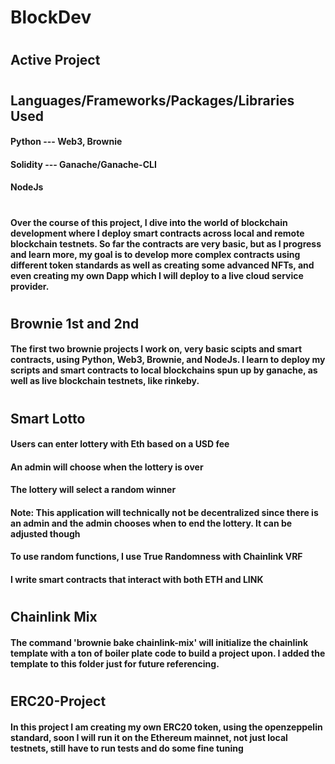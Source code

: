 # BlockDev
#
## Active Project
#
## Languages/Frameworks/Packages/Libraries Used
#### Python --- Web3, Brownie
#### Solidity --- Ganache/Ganache-CLI
#### NodeJs
#
#### Over the course of this project, I dive into the world of blockchain development where I deploy smart contracts across local and remote blockchain testnets. So far the contracts are very basic, but as I progress and learn more, my goal is to develop more complex contracts using different token standards as well as creating some advanced NFTs, and even creating my own Dapp which I will deploy to a live cloud service provider.
#
## Brownie 1st and 2nd
#### The first two brownie projects I work on, very basic scipts and smart contracts, using Python, Web3, Brownie, and NodeJs. I learn to deploy my scripts and smart contracts to local blockchains spun up by ganache, as well as live blockchain testnets, like rinkeby.
#
## Smart Lotto
#### Users can enter lottery with Eth based on a USD fee
#### An admin will choose when the lottery is over
#### The lottery will select a random winner
#### Note: This application will technically not be decentralized since there is an admin and the admin chooses when to end the lottery. It can be adjusted though
#### To use random functions, I use True Randomness with Chainlink VRF
#### I write smart contracts that interact with both ETH and LINK
#
## Chainlink Mix
#### The command 'brownie bake chainlink-mix' will initialize the chainlink template with a ton of boiler plate code to build a project upon. I added the template to this folder just for future referencing.
#
## ERC20-Project
#### In this project I am creating my own ERC20 token, using the openzeppelin standard, soon I will run it on the Ethereum mainnet, not just local testnets, still have to run tests and do some fine tuning